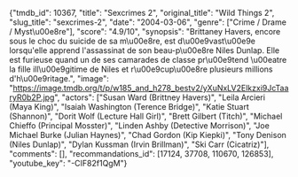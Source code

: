 {"tmdb_id": 10367, "title": "Sexcrimes 2", "original_title": "Wild Things 2", "slug_title": "sexcrimes-2", "date": "2004-03-06", "genre": ["Crime / Drame / Myst\u00e8re"], "score": "4.9/10", "synopsis": "Brittaney Havers, encore sous le choc du suicide de sa m\u00e8re, est d\u00e9vast\u00e9e lorsqu'elle apprend l'assassinat de son beau-p\u00e8re Niles Dunlap. Elle est furieuse quand un de ses camarades de classe pr\u00e9tend \u00eatre la fille ill\u00e9gitime de Niles et r\u00e9cup\u00e8re plusieurs millions d'h\u00e9ritage.", "image": "https://image.tmdb.org/t/p/w185_and_h278_bestv2/yXuNxLV2Elkzxi9JcTaaryR0b2P.jpg", "actors": ["Susan Ward (Brittney Havers)", "Leila Arcieri (Maya King)", "Isaiah Washington (Terence Bridge)", "Katie Stuart (Shannon)", "Dorit Wolf (Lecture Hall Girl)", "Brett Gilbert (Titch)", "Michael Chieffo (Principal Mosster)", "Linden Ashby (Detective Morrison)", "Joe Michael Burke (Julian Haynes)", "Chad Gordon (Kip Kiepki)", "Tony Denison (Niles Dunlap)", "Dylan Kussman (Irvin Brillman)", "Ski Carr (Cicatriz)"], "comments": [], "recommandations_id": [17124, 37708, 110670, 126853], "youtube_key": "-CIF82f1QgM"}